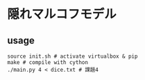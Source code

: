 # 隠れマルコフモデル
## usage
```
source init.sh # activate virtualbox & pip
make # compile with cython
./main.py 4 < dice.txt # 課題4
```
